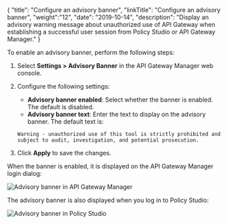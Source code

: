 {
"title": "Configure an advisory banner",
"linkTitle": "Configure an advisory banner",
"weight":"12",
"date": "2019-10-14",
"description": "Display an advisory warning message about unauthorized use of API Gateway when establishing a successful user session from Policy Studio or API Gateway Manager."
}

To enable an advisory banner, perform the following steps:

1. Select **Settings > Advisory Banner** in the API Gateway Manager web console.
2. Configure the following settings:

    * **Advisory banner enabled**:
    Select whether the banner is enabled. The default is disabled.
    * **Advisory banner text**:
    Enter the text to display on the advisory banner. The default text is:

    ```
    Warning - unauthorized use of this tool is strictly prohibited and subject to audit, investigation, and potential prosecution.
    ```

3. Click **Apply** to save the changes.

When the banner is enabled, it is displayed on the API Gateway Manager login dialog:

![Advisory banner in API Gateway Manager](/Images/APIGateway/advisory_banner_gwmgr.png)

The advisory banner is also displayed when you log in to Policy Studio:

![Advisory banner in Policy Studio](/Images/APIGateway/advisory_banner_ps.png)
